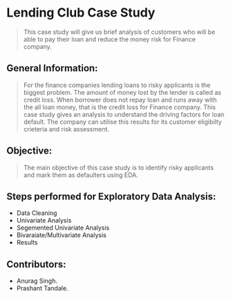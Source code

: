 # Lending Club Case Study

> This case study will give us brief analysis of customers who will be able to pay their loan and 
reduce the money risk for Finance company.

## General Information:
> For the finance companies lending loans to risky applicants is the biggest problem.
The amount of money lost by the lender is called as credit loss.
When borrower does not repay loan and runs away with the all loan money, that is the credit loss for Finance company.
> This case study gives an analysis to understand the driving factors for loan default.
The company can utilise this results for its customer eligibilty crieteria and risk assessment. 

## Objective:
> The main objective of this case study is to identify risky applicants and mark them as defaulters using EDA.

## Steps performed for Exploratory Data Analysis:
- Data Cleaning
- Univariate Analysis
- Segemented Univariate Analysis
- Bivaraiate/Multivariate Analysis
- Results   

## Contributors:
- Anurag Singh.
- Prashant Tandale.
